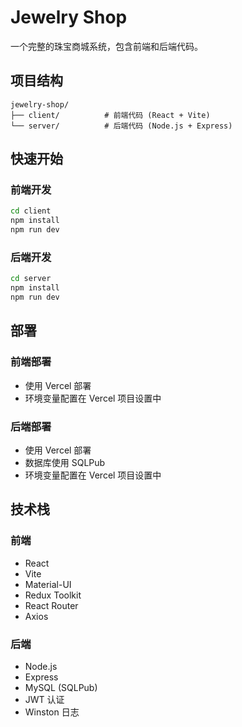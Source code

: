 # Jewelry Shop

一个完整的珠宝商城系统，包含前端和后端代码。

## 项目结构

```
jewelry-shop/
├── client/          # 前端代码 (React + Vite)
└── server/          # 后端代码 (Node.js + Express)
```

## 快速开始

### 前端开发

```bash
cd client
npm install
npm run dev
```

### 后端开发

```bash
cd server
npm install
npm run dev
```

## 部署

### 前端部署
- 使用 Vercel 部署
- 环境变量配置在 Vercel 项目设置中

### 后端部署
- 使用 Vercel 部署
- 数据库使用 SQLPub
- 环境变量配置在 Vercel 项目设置中

## 技术栈

### 前端
- React
- Vite
- Material-UI
- Redux Toolkit
- React Router
- Axios

### 后端
- Node.js
- Express
- MySQL (SQLPub)
- JWT 认证
- Winston 日志 